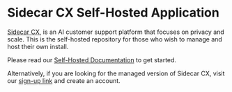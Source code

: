 # Sidecar CX Self-Hosted Application

[Sidecar CX](https://www.sidecacx.com), is an AI customer support platform that focuses on privacy and scale. This is
the self-hosted repository for those who wish to manage and host their own install.

Please read our [Self-Hosted Documentation](http://www.sidecarcx.com/help/self-hosted/overview/overview) to get started.

Alternatively, if you are looking for the managed version of Sidecar CX, visit
our [sign-up link](https://app.sidecarcx.com/sign-up) and create an account.
